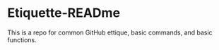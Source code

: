 # Etiquette-READme

This is a repo for common GitHub ettique,  basic commands, and basic functions.
